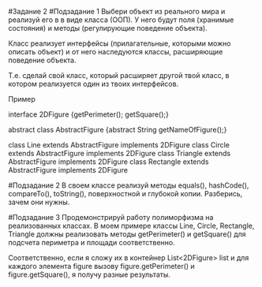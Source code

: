 #Задание 2
#Подзадание 1
Выбери объект из реального мира и реализуй его в в виде класса (ООП). У него будут поля (хранимые состояния) и методы (регулирующие поведение объекта).

Класс реализует интерфейсы (прилагательные, которыми можно описать объект) и от него наследуются классы, расширяющие поведение объекта.

Т.е. сделай свой класс, который расширяет другой твой класс, в котором реализуется один из твоих интерфейсов.

Пример

interface 2DFigure {getPerimeter(); getSquare();}

abstract class AbstractFigure {abstract String getNameOfFigure();}

class Line extends AbstractFigure implements 2DFigure
class Circle extends AbstractFigure implements 2DFigure
class Triangle extends AbstractFigure implements 2DFigure
class Rectangle extends AbstractFigure implements 2DFigure

#Подзадание 2
В своем классе реализуй методы equals(), hashCode(), compareTo(), toString(), поверхностной и глубокой копии. Разберись, зачем они нужны.

#Подзадание 3
Продемонстрируй работу полиморфизма на реализованных классах. В моем примере классы Line, Circle, Rectangle, Triangle должны реализовать методы getPerimeter() и getSquare() для подсчета периметра и площади соответственно.

Соответственно, если я сложу их в контейнер List<2DFigure> list и для каждого элемента figure вызову figure.getPerimeter() и figure.getSquare(), я получу разные результаты. 
